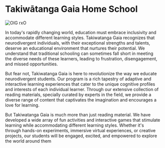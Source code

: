 # Takiwātanga Gaia Home School

![OIG rxO](https://github.com/lookdeepu/TakiwatangaGaiaHomeSchool/assets/24821571/ba6d4001-5990-4966-a8b9-32e31bdc314e)


In today's rapidly changing world, education must embrace inclusivity and accommodate different learning styles. Takiwatanga Gaia recognizes that neurodivergent individuals, with their exceptional strengths and talents, deserve an educational environment that nurtures their potential. We understand that traditional schooling can sometimes fall short in meeting the diverse needs of these learners, leading to frustration, disengagement, and missed opportunities.

But fear not, Takiwatanga Gaia is here to revolutionize the way we educate neurodivergent students. Our program is a rich tapestry of adaptive and interactive learning experiences that cater to the unique cognitive profiles and interests of each individual learner. Through our extensive collection of reading materials, specially curated by experts in the field, we provide a diverse range of content that captivates the imagination and encourages a love for learning.

But Takiwatanga Gaia is much more than just reading material. We have developed a wide array of fun activities and interactive games that stimulate learning while accommodating different learning styles. Whether it's through hands-on experiments, immersive virtual experiences, or creative projects, our students will be engaged, excited, and empowered to explore the world around them
